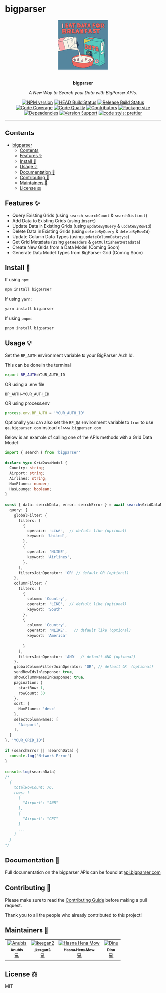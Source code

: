 # bigparser

<div align="center">
  <a href="#">
    <img src="assets/fun.gif" alt="I eat data for breakfast" height="160" />
  </a>
  <br>
  <br>
  <p>
    <b>bigparser</b>
  </p>
  <p>
     <i>A New Way to Search your Data with BigParser APIs.</i>
  </p>
  <p>

[![NPM version](https://img.shields.io/npm/v/bigparser?style=flat-square)](https://img.shields.io/npm/v/bigparser?style=flat-square)
[![HEAD Build Status](https://github.com/intellibus/bigparser/actions/workflows/CI.yml/badge.svg?style=flat-square)](https://github.com/intellibus/bigparser/actions/workflows/CI.yml)
[![Release Build Status](https://github.com/intellibus/bigparser/actions/workflows/CD.yml/badge.svg?style=flat-square)](https://github.com/intellibus/bigparser/actions/workflows/CD.yml)
[![Code Coverage](https://img.shields.io/codeclimate/coverage/intellibus/bigparser?style=flat-square)](https://codeclimate.com/github/intellibus/bigparser)
[![Code Quality](https://img.shields.io/codeclimate/maintainability-percentage/intellibus/bigparser?style=flat-square)](https://codeclimate.com/github/intellibus/bigparser)
[![Contributors](https://img.shields.io/github/contributors-anon/intellibus/bigparser?style=flat-square)](https:/github.com/intellibus/bigparser/graphs/contributors)
[![Package size](https://img.shields.io/bundlephobia/min/bigparser?style=flat-square)](https://bundlephobia.com/package/bigparser)
[![Dependencies](https://img.shields.io/librariesio/github/intellibus/bigparser?style=flat-square)](https://libraries.io/npm/bigparser)
[![Version Support](https://img.shields.io/node/v/bigparser?style=flat-square)](https://npmjs.com/package/bigparser)
[![code style: prettier](https://img.shields.io/badge/code_style-prettier-ff69b4.svg?style=flat-square)](https://github.com/prettier/prettier)

  </p>
</div>

---

## Contents

- [bigparser](#bigparser)
  - [Contents](#contents)
  - [Features ✨](#features-)
  - [Install 🐙](#install-)
  - [Usage 💡](#usage-)
  - [Documentation 📄](#documentation-)
  - [Contributing 🍰](#contributing-)
  - [Maintainers 👷](#maintainers-)
  - [License ⚖️](#license-️)

## Features ✨

- Query Existing Grids (using `search`, `searchCount` & `searchDistinct`)
- Add Data to Existing Grids (using `insert`)
- Update Data in Existing Grids (using `updateByQuery` & `updateByRowId`)
- Delete Data in Existing Grids (using `deleteByQuery` & `deleteByRowId`)
- Update Column Data Types (using `updateColumnDatatype`)
- Get Grid Metadata (using `getHeaders` & `getMultisheetMetadata`)
- Create New Grids from a Data Model (Coming Soon)
- Generate Data Model Types from BigParser Grid (Coming Soon)

## Install 🐙

If using `npm`:

```sh
npm install bigparser
```

If using `yarn`:

```sh
yarn install bigparser
```

If using `pnpm`:

```sh
pnpm install bigparser
```

## Usage 💡

Set the `BP_AUTH` environment variable to your BigParser Auth Id.

This can be done in the terminal

```sh
export BP_AUTH=YOUR_AUTH_ID
```

OR using a .env file

```txt
BP_AUTH=YOUR_AUTH_ID
```

OR using process.env

```typescript
process.env.BP_AUTH = 'YOUR_AUTH_ID'
```

Optionally you can also set the `BP_QA` environment variable to `true` to use `qa.bigparser.com` instead of `www.bigparser.com`

Below is an example of calling one of the APIs methods with a Grid Data Model

```typescript
import { search } from 'bigparser'

declare type GridDataModel {
  Country: string;
  Airport: string;
  Airlines: string;
  NumPlanes: number;
  HasLounge: boolean;
}

const { data: searchData, error: searchError } = await search<GridDataModel>({
  query: {
    globalFilter: {
      filters: [
        {
          operator: 'LIKE',  // default like (optional)
          keyword: 'United',
        },
        {
          operator: 'NLIKE',
          keyword: 'Airlines',
        },
      ],
      filtersJoinOperator: 'OR' // default OR (optional)
    },
    columnFilter: {
      filters: [
        {
          column: 'Country',
          operator: 'LIKE',  // default like (optional)
          keyword: 'South'
        },
        {
          column: 'Country',
          operator: 'NLIKE',   // default like (optional)
          keyword: 'America'

        }
      ],
      filtersJoinOperator: 'AND'  // default AND (optional)
    },
    globalColumnFilterJoinOperator: 'OR', // default OR  (optional)
    sendRowIdsInResponse: true,
    showColumnNamesInResponse: true,
    pagination: {
      startRow: 1,
      rowCount: 50
    },
    sort: {
      NumPlanes: 'desc'
    },
    selectColumnNames: [
      'Airport',
    ],
  }
}, 'YOUR_GRID_ID')

if (searchError || !searchData) {
  console.log('Network Error')
}

console.log(searchData)
/*
  {
    totalRowCount: 76,
    rows: [
      {
        "Airport": "JNB"
      },
      {
        "Airport": "CPT"
      }
      ...
    ]
  }
*/

```

## Documentation 📄

Full documentation on the bigparser APIs can be found at [api.bigparser.com](https://api.bigparser.com)

## Contributing 🍰

Please make sure to read the [Contributing Guide](CONTRIBUTING.md) before making a pull request.

Thank you to all the people who already contributed to this project!

## Maintainers 👷

<table>
  <tr>
    <td align="center"><a href="https://anubis.me/"><img src="https://avatars3.githubusercontent.com/u/15962062?s=460&v=4" width="100px;" alt="Anubis"/><br /><sub><b>Anubis</b></sub></a><br /><a href="#" title="Code">💻</a></td>
    <td align="center"><a href=""><img src="https://avatars3.githubusercontent.com/u/93603340?s=460&v=4" width="100px;" alt="jkeegan2"/><br /><sub><b>jkeegan2</b></sub></a><br /><a href="#" title="Code">💻</a></td>
    <td align="center"><a href=""><img src="https://avatars3.githubusercontent.com/u/37832457?s=460&v=4" width="100px;" alt="Hasna Hena Mow"/><br /><sub><b>Hasna Hena Mow</b></sub></a><br /><a href="#" title="Code">💻</a></td>
    <td align="center"><a href=""><img src="https://avatars3.githubusercontent.com/u/61206601?s=460&v=4" width="100px;" alt="Dinu"/><br /><sub><b>Dinu</b></sub></a><br /><a href="#" title="Code">💻</a></td>
  </tr>
</table>

## License ⚖️

MIT
